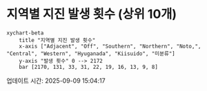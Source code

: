 # 지역별 지진 발생 횟수 (상위 10개)

```mermaid
xychart-beta
    title "지역별 지진 발생 횟수"
    x-axis ["Adjacent", "Off", "Southern", "Northern", "Noto,", "Central", "Western", "Hyuganada", "Kiisuido", "미분류"]
    y-axis "발생 횟수" 0 --> 2172
    bar [2170, 131, 33, 31, 22, 19, 16, 13, 9, 8]
```

업데이트 시간: 2025-09-09 15:04:17
